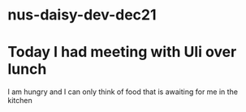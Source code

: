# nus-daisy-dev-dec21
# Today I had meeting with Uli over lunch 
I am hungry and I can only think of food that is awaiting for me in the kitchen

